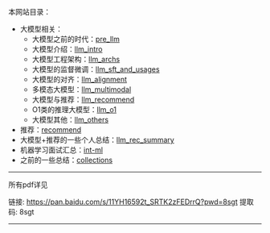 本网站目录：

+ 大模型相关：
    + 大模型之前的时代：[pre_llm](https://www.daiwk.net/1.1.pre_llm)
    + 大模型介绍：[llm_intro](https://www.daiwk.net/1.2.llm_intro)
    + 大模型工程架构：[llm_archs](https://www.daiwk.net/1.3.llm_archs)
    + 大模型的监督微调：[llm_sft_and_usages](https://www.daiwk.net/1.4.llm_sft_and_usages)
    + 大模型的对齐：[llm_alignment](https://www.daiwk.net/1.5.llm_alignment)
    + 多模态大模型：[llm_multimodal](https://www.daiwk.net/1.6.llm_multimodal)
    + 大模型与推荐：[llm_recommend](https://www.daiwk.net/1.7.llm_recommend)
    + O1类的推理大模型：[llm_o1](https://www.daiwk.net/1.8.llm_o1)
    + 大模型其他：[llm_others](https://www.daiwk.net/1.9.llm_others)
+ 推荐：[recommend](https://www.daiwk.net/2.recommend)
+ 大模型+推荐的一些个人总结：[llm_rec_summary](https://www.daiwk.net/3.llm_rec_summary)
+ 机器学习面试汇总：[int-ml](https://www.daiwk.net/8.int-ml)
+ 之前的一些总结：[collections](https://www.daiwk.net/9.collections)

------------------------------------------------------------

所有pdf详见

链接: https://pan.baidu.com/s/11YH16592t_SRTK2zFEDrrQ?pwd=8sgt 
提取码: 8sgt 

------------------------------------------------------------
